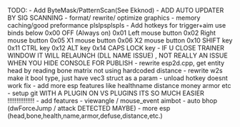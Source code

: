 TODO:
    - Add ByteMask/PatternScan(See Ekknod)
    - ADD AUTO UPDATER BY SIG SCANNING
    - format/ rewrite/ optimize graphics
    - memory caching/good preformance plslpsplspls
    - Add hotkeys for trigger+aim use binds below
    0x00    OFF (Always on)
	0x01 	Left mouse button
 	0x02 	Right mouse button
    0x05 	X1 mouse button
    0x06 	X2 mouse button
    0x10 	SHIFT key
    0x11 	CTRL key
    0x12 	ALT key
    0x14 	CAPS LOCK key
    - IF U CLOSE TRAINER WINDOW IT WILL RELAUNCH (DLL NAME ISSUE) , NOT REALLY AN ISSUE WHEN YOU HIDE CONSOLE FOR PUBLISH
    - rewrite esp2d.cpp, get entity head by reading bone matrix not using hardcoded distance
    - rewrite w2s make it bool type, just have vec3 struct as a param
    - unload hotkey doesnt work fix
    - add more esp features like healthname distance money armor etc
    - setup git WITH A PLUGIN ON VS PLUGINS ITS SO MUCH EASIER !!!!!!!!!!!!!!!
    - add features
        - viewangle / mouse_event aimbot
        - auto bhop (dwForceJump / attack DETECTED MAYBE)
        - more esp (head,bone,health,name,armor,defuse,distance,etc.)